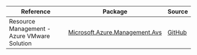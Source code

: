 | Reference | Package | Source |
|---|---|---|
|Resource Management - Azure VMware Solution|[Microsoft.Azure.Management.Avs](https://www.nuget.org/packages/Microsoft.Azure.Management.Avs)|[GitHub](https://github.com/Azure/azure-sdk-for-net/blob/main/)|
